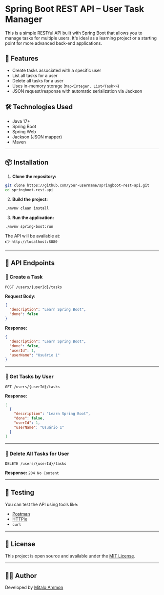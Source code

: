 # Spring Boot REST API – User Task Manager

This is a simple RESTful API built with Spring Boot that allows you to manage tasks for multiple users. It's ideal as a learning project or a starting point for more advanced back-end applications.

## 🚀 Features

- Create tasks associated with a specific user
- List all tasks for a user
- Delete all tasks for a user
- Uses in-memory storage (`Map<Integer, List<Task>>`)
- JSON request/response with automatic serialization via Jackson

## 🛠 Technologies Used

- Java 17+
- Spring Boot
- Spring Web
- Jackson (JSON mapper)
- Maven

---

## 📦 Installation

1. **Clone the repository:**

```bash
git clone https://github.com/your-username/springboot-rest-api.git
cd springboot-rest-api
```

2. **Build the project:**

```bash
./mvnw clean install
```

3. **Run the application:**

```bash
./mvnw spring-boot:run
```

The API will be available at:  
👉 `http://localhost:8080`

---

## 📘 API Endpoints

### 🔹 Create a Task

`POST /users/{userId}/tasks`

**Request Body:**
```json
{
  "description": "Learn Spring Boot",
  "done": false
}
```

**Response:**
```json
{
  "description": "Learn Spring Boot",
  "done": false,
  "userId": 1,
  "userName": "Usuário 1"
}
```

---

### 🔹 Get Tasks by User

`GET /users/{userId}/tasks`

**Response:**
```json
[
  {
    "description": "Learn Spring Boot",
    "done": false,
    "userId": 1,
    "userName": "Usuário 1"
  }
]
```

---

### 🔹 Delete All Tasks for User

`DELETE /users/{userId}/tasks`

**Response:** `204 No Content`

---

## 🧪 Testing

You can test the API using tools like:

- [Postman](https://www.postman.com/)
- [HTTPie](https://httpie.io/)
- `curl`

---

## 📄 License

This project is open source and available under the [MIT License](LICENSE).

---

## 👨‍💻 Author

Developed by [Mitalo Ammon](https://github.com/seu-usuario-aqui)